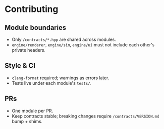 # Contributing

## Module boundaries
- Only `/contracts/*.hpp` are shared across modules.
- `engine/renderer`, `engine/sim`, `engine/ui` must not include each other's private headers.

## Style & CI
- `clang-format` required; warnings as errors later.
- Tests live under each module's `tests/`.

## PRs
- One module per PR.
- Keep contracts stable; breaking changes require `/contracts/VERSION.md` bump + shims.